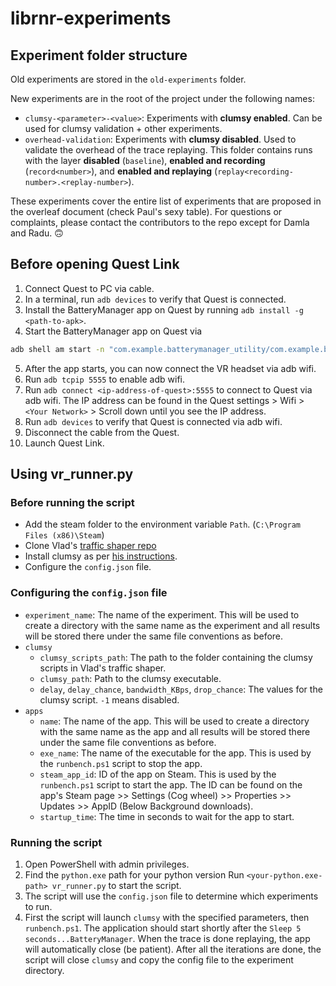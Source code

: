 # librnr-experiments

## Experiment folder structure
Old experiments are stored in the `old-experiments` folder. 

New experiments are in the root of the project under the following names:
* `clumsy-<parameter>-<value>`: Experiments with **clumsy enabled**. Can be used for clumsy validation + other experiments.
* `overhead-validation`: Experiments with **clumsy disabled**. Used to validate the overhead of the trace replaying. This folder contains runs with the layer **disabled** (`baseline`), **enabled and recording** (`record<number>`), and **enabled and replaying** (`replay<recording-number>.<replay-number>`).

These experiments cover the entire list of experiments that are proposed in the overleaf document (check Paul's sexy table). For questions or complaints, please contact the contributors to the repo except for Damla and Radu. 🙃

## Before opening Quest Link
1. Connect Quest to PC via cable.
2. In a terminal, run `adb devices` to verify that Quest is connected.
3. Install the BatteryManager app on Quest by running `adb install -g <path-to-apk>`.
4. Start the BatteryManager app on Quest via
```bash
adb shell am start -n "com.example.batterymanager_utility/com.example.batterymanager_utility.MainActivity" -a android.intent.action.MAIN -c android.intent.category.LAUNCHER
```
5. After the app starts, you can now connect the VR headset via adb wifi.
6. Run `adb tcpip 5555` to enable adb wifi.
7. Run `adb connect <ip-address-of-quest>:5555` to connect to Quest via adb wifi. The IP address can be found in the Quest settings > Wifi > `<Your Network>` > Scroll down until you see the IP address.
8. Run `adb devices` to verify that Quest is connected via adb wifi.
9. Disconnect the cable from the Quest.
10. Launch Quest Link.

## Using vr_runner.py
### Before running the script
* Add the steam folder to the environment variable `Path`. (`C:\Program Files (x86)\Steam`)
* Clone Vlad's [traffic shaper repo](https://github.com/Vlad2000Andrei/DistributedSystems-Traffic-Shaper)
* Install clumsy as per [his instructions](https://github.com/Vlad2000Andrei/DistributedSystems-Traffic-Shaper/blob/main/README.md).
* Configure the `config.json` file.

### Configuring the `config.json` file
* `experiment_name`: The name of the experiment. This will be used to create a directory with the same name as the experiment and all results will be stored there under the same file conventions as before.
* `clumsy`
  * `clumsy_scripts_path`: The path to the folder containing the clumsy scripts in Vlad's traffic shaper.
  * `clumsy_path`: Path to the clumsy executable.
  * `delay`, `delay_chance`, `bandwidth_KBps`, `drop_chance`: The values for the clumsy script. `-1` means disabled.
* `apps`
  * `name`: The name of the app. This will be used to create a directory with the same name as the app and all results will be stored there under the same file conventions as before.
  * `exe_name`: The name of the executable for the app. This is used by the `runbench.ps1` script to stop the app.
  * `steam_app_id`: ID of the app on Steam. This is used by the `runbench.ps1` script to start the app. The ID can be found on the app's Steam page >> Settings (Cog wheel) >> Properties >> Updates >> AppID (Below Background downloads).
  * `startup_time`: The time in seconds to wait for the app to start.


### Running the script
1. Open PowerShell with admin privileges.
2. Find the `python.exe` path for your python version Run `<your-python.exe-path> vr_runner.py` to start the script.
3. The script will use the `config.json` file to determine which experiments to run.
4. First the script will launch `clumsy` with the specified parameters, then `runbench.ps1`. The application should start shortly after the `Sleep 5 seconds...BatteryManager`. When the trace is done replaying, the app will automatically close (be patient). After all the iterations are done, the script will close `clumsy` and copy the config file to the experiment directory.